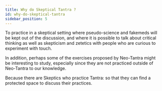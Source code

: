 ```yaml
---
title: Why do Skeptical Tantra ?
id: why-do-skeptical-tantra
sidebar_position: 5
---
```


To practice in a skeptical setting where pseudo-science and fakemeds will be kept out of the discussion, and where it is possible to talk about critical thinking as well as skepticism and zetetics with people who are curious to experiment with touch.

In addition, perhaps some of the exercises proposed by Neo-Tantra might be interesting to study, especially since they are not practiced outside of Neo-Tantra to our knowledge.

Because there are Skeptics who practice Tantra: so that they can find a protected space to discuss their practices.
